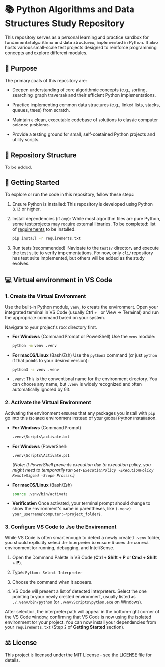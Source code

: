 # 📚 Python Algorithms and Data Structures Study Repository

This repository serves as a personal learning and practice sandbox for fundamental algorithms and data structures, implemented in Python. It also hosts various small-scale test projects designed to reinforce programming concepts and explore different modules.

## 🎯 Purpose

The primary goals of this repository are:

- Deepen understanding of core algorithmic concepts (e.g., sorting, searching, graph traversal) and their efficient Python implementations.

- Practice implementing common data structures (e.g., linked lists, stacks, queues, trees) from scratch.

- Maintain a clean, executable codebase of solutions to classic computer science problems.

- Provide a testing ground for small, self-contained Python projects and utility scripts.

## 📂 Repository Structure

To be added.

## 🚀 Getting Started

To explore or run the code in this repository, follow these steps:

1. Ensure Python is installed: This repository is developed using Python 3.13 or higher.
2. Install dependencies (if any): While most algorithm files are pure Python, some test projects may require external libraries.
   To be completed: list of [requirements](requeriments.txt) to be installed.

   ```bash
   pip install -r requirements.txt
   ```

3. Run tests (recommended): Navigate to the `tests/` directory and execute the test suite to verify implementations. For now, only `cli/` repository has test suite implemented, but others will be added as the study evolves.

## 💻 Virtual environment in VS Code

### 1. Create the Virtual Environment

Use the built-in Python module, `venv`, to create the environment. Open your integrated terminal in VS Code (usually Ctrl + ` or View -> Terminal) and run the appropriate command based on your system.

Navigate to your project's root directory first.

- __For Windows__ (Command Prompt or PowerShell)
  Use the `venv` module:

  ```bash
  python -m venv .venv
  ```

- __For macOS/Linux__ (Bash/Zsh)
  Use the `python3` command (or just `python` if that points to your desired version):

  ```bash
  python3 -m venv .venv
  ```

- `.venv`: This is the conventional name for the environment directory. You can choose any name, but `.venv` is widely recognized and often automatically ignored by Git.

### 2. Activate the Virtual Environment

Activating the environment ensures that any packages you install with `pip` go into this isolated environment instead of your global Python installation.

- __For Windows__ (Command Prompt)

  ```bash
  .venv\Scripts\activate.bat
  ```

- __For Windows__ (PowerShell)

  ```bash
  .venv\Scripts\Activate.ps1
  ```

  _(Note: If PowerShell prevents execution due to execution policy, you might need to temporarily run `Set-ExecutionPolicy -ExecutionPolicy RemoteSigned -Scope Process`.)_

- __For macOS/Linux__ (Bash/Zsh)

  ```bash
  source .venv/bin/activate
  ```

- __Verification__
  Once activated, your terminal prompt should change to show the environment's name in parentheses, like `(.venv) your_username@computer:~/project_folder$`.

### 3. Configure VS Code to Use the Environment

While VS Code is often smart enough to detect a newly created `.venv` folder, you should explicitly select the interpreter to ensure it uses the correct environment for running, debugging, and IntelliSense.

1. Open the Command Palette in VS Code (__Ctrl + Shift + P__ or __Cmd + Shift + P__).

2. Type: `Python: Select Interpreter`

3. Choose the command when it appears.

4. VS Code will present a list of detected interpreters. Select the one pointing to your newly created environment, usually listed as `./.venv/bin/python` (or `.venv\Scripts\python.exe` on Windows).

After selection, the interpreter path will appear in the bottom-right corner of the VS Code window, confirming that VS Code is now using the isolated environment for your project. You can now install your dependencies from your `requirements.txt` (Step 2 of __Getting Started__ section).

## ⚖️ License

This project is licensed under the MIT License - see the [LICENSE](https://github.com/fernandomartinscardoso/pythonBasics/blob/main/LICENSE) file for details.
